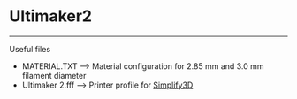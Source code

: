 # Ultimaker2
-------------
Useful files

- MATERIAL.TXT --> Material configuration for 2.85 mm and 3.0 mm filament diameter
- Ultimaker 2.fff --> Printer profile for [Simplify3D](https://www.simplify3d.com/)
